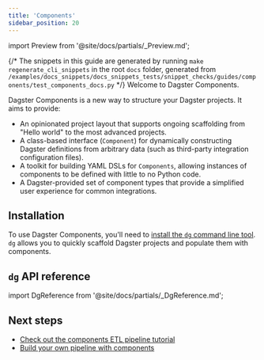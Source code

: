 ```yaml
---
title: 'Components'
sidebar_position: 20
---
```


import Preview from '@site/docs/partials/\_Preview.md';

<Preview />

{/* The snippets in this guide are generated by running `make regenerate_cli_snippets` in the root `docs` folder, generated from `/examples/docs_snippets/docs_snippets_tests/snippet_checks/guides/components/test_components_docs.py` */}
Welcome to Dagster Components.

Dagster Components is a new way to structure your Dagster projects. It aims to provide:

- An opinionated project layout that supports ongoing scaffolding from "Hello world" to the most advanced projects.
- A class-based interface (`Component`) for dynamically constructing Dagster definitions from arbitrary data (such as third-party integration configuration files).
- A toolkit for building YAML DSLs for `Components`, allowing instances of components to be defined with little to no Python code.
- A Dagster-provided set of component types that provide a simplified user experience for common integrations.

## Installation

To use Dagster Components, you'll need to [install the `dg` command line tool](/guides/labs/dg/). `dg` allows you to quickly scaffold Dagster projects and populate them with components.

## `dg` API reference

import DgReference from '@site/docs/partials/\_DgReference.md';

<DgReference />

## Next steps

- [Check out the components ETL pipeline tutorial](/guides/labs/components/components-etl-pipeline-tutorial)
- [Build your own pipeline with components](/guides/labs/components/building-pipelines-with-components)
